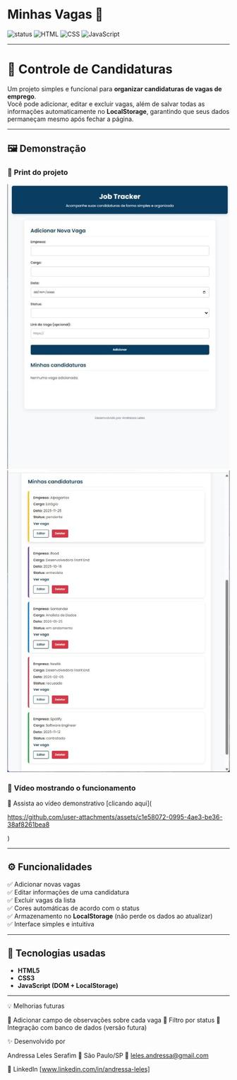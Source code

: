 # Minhas Vagas 🚀

![status](https://img.shields.io/badge/status-em%20desenvolvimento-yellow) 
![HTML](https://img.shields.io/badge/HTML5-%23E34F26?logo=html5&logoColor=white)
![CSS](https://img.shields.io/badge/CSS3-%231572B6?logo=css3&logoColor=white)
![JavaScript](https://img.shields.io/badge/JavaScript-%23F7DF1E?logo=javascript&logoColor=black)

---

# 💼 Controle de Candidaturas

Um projeto simples e funcional para **organizar candidaturas de vagas de emprego**.  
Você pode adicionar, editar e excluir vagas, além de salvar todas as informações automaticamente no **LocalStorage**, garantindo que seus dados permaneçam mesmo após fechar a página.

---

## 🖼️ Demonstração

### 📸 **Print do projeto**
<img src="./prints/formulario.jpeg" width="600" alt="Print do projeto">
<img src="./prints/vagas-adicionadas.jpeg" width="600" alt="Print do projeto">

### 🎥 **Vídeo mostrando o funcionamento**
📱 Assista ao vídeo demonstrativo [clicando aqui](

https://github.com/user-attachments/assets/c1e58072-0995-4ae3-be36-38af8261bea8

)  


---

## ⚙️ Funcionalidades

✅ Adicionar novas vagas  
✅ Editar informações de uma candidatura  
✅ Excluir vagas da lista  
✅ Cores automáticas de acordo com o status  
✅ Armazenamento no **LocalStorage** (não perde os dados ao atualizar)  
✅ Interface simples e intuitiva

---

## 🧠 Tecnologias usadas

- **HTML5**
- **CSS3**
- **JavaScript (DOM + LocalStorage)**

---

💡 Melhorias futuras

🔹 Adicionar campo de observações sobre cada vaga
🔹 Filtro por status
🔹 Integração com banco de dados (versão futura)

✨ Desenvolvido por

Andressa Leles Serafim
📍 São Paulo/SP
📧 leles.andressa@gmail.com

🔗 LinkedIn [www.linkedin.com/in/andressa-leles]



